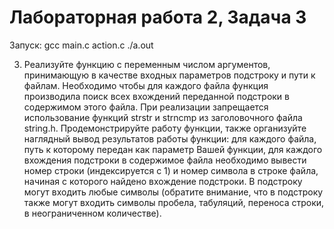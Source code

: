 # Лабораторная работа 2, Задача 3 
Запуск: gcc main.c action.c
./a.out  

3. Реализуйте функцию с переменным числом аргументов, принимающую в качестве
входных параметров подстроку и пути к файлам. Необходимо чтобы для каждого
файла функция производила поиск всех вхождений переданной подстроки в
содержимом этого файла. При реализации запрещается использование функций strstr и
strncmp из заголовочного файла string.h. Продемонстрируйте работу функции, также
организуйте наглядный вывод результатов работы функции: для каждого файла, путь к
которому передан как параметр Вашей функции, для каждого вхождения подстроки в
содержимое файла необходимо вывести номер строки (индексируется с 1) и номер
символа в строке файла, начиная с которого найдено вхождение подстроки. В
подстроку могут входить любые символы (обратите внимание, что в подстроку также
могут входить символы пробела, табуляций, переноса строки, в неограниченном
количестве).
